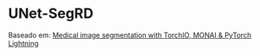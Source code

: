 ﻿# UNet-SegRD

Baseado em: [Medical image segmentation with TorchIO, MONAI & PyTorch Lightning](https://github.com/Project-MONAI/tutorials/blob/main/modules/TorchIO_MONAI_PyTorch_Lightning.ipynb)
